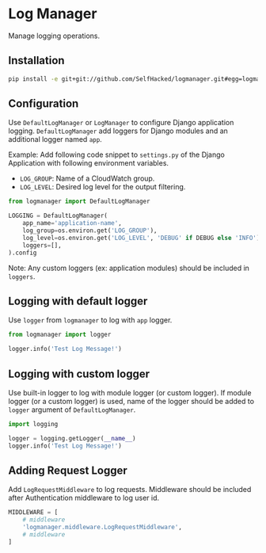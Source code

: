 # Log Manager
Manage logging operations.


## Installation

```bash
pip install -e git+git://github.com/SelfHacked/logmanager.git#egg=logmanager
```

## Configuration

Use `DefaultLogManager` or `LogManager` to configure Django application logging. `DefaultLogManager` add loggers for Django modules and an additional logger named `app`.

Example:
Add following code snippet to `settings.py` of the Django Application with following environment variables. 
- `LOG_GROUP`: Name of a CloudWatch group.
- `LOG_LEVEL`: Desired log level for the output filtering.

```python
from logmanager import DefaultLogManager

LOGGING = DefaultLogManager(
    app_name='application-name',
    log_group=os.environ.get('LOG_GROUP'),
    log_level=os.environ.get('LOG_LEVEL', 'DEBUG' if DEBUG else 'INFO'),
    loggers=[],
).config

```

Note: Any custom loggers (ex: application modules) should be included in `loggers`. 

## Logging with default logger

Use `logger` from `logmanager` to log with `app` logger.

```python
from logmanager import logger

logger.info('Test Log Message!')
```

## Logging with custom logger

Use built-in logger to log with module logger (or custom logger). If module logger (or a custom logger) is used, name of the logger should be added to `logger` argument of `DefaultLogManager`.

```python
import logging

logger = logging.getLogger(__name__)
logger.info('Test Log Message!')
```

## Adding Request Logger

Add `LogRequestMiddleware` to log requests. Middleware should be included after Authentication middleware to log user id.

```python
MIDDLEWARE = [
    # middleware
    'logmanager.middleware.LogRequestMiddleware',
    # middleware
]
```